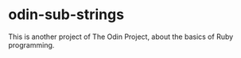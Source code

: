 # odin-sub-strings
This is another project of The Odin Project, about the basics of Ruby programming.
